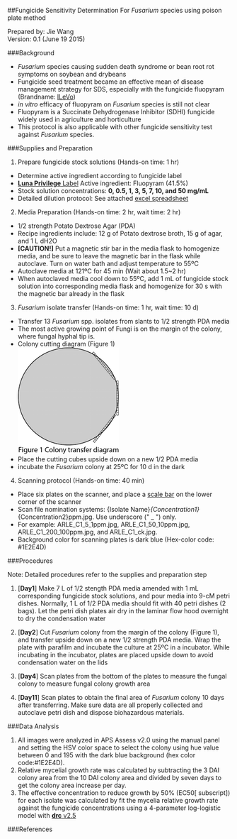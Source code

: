 
##Fungicide Sensitivity Determination For *Fusarium* species using poison plate method

Prepared by: Jie Wang  
Version: 0.1 (June 19 2015)  

###Background
- *Fusarium* species causing sudden death syndrome or bean
    root rot symptoms on soybean and drybeans
- Fungicide seed treatment became an effective mean of disease management
  strategy for SDS, especially with the fungicide fluopyram (Brandname:
  [ILeVo](https://www.bayercropscience.us/products/seedgrowth/ilevo))
- *in vitro* efficacy of fluopyram on *Fusarium* species is still not clear
- Fluopyram is a Succinate Dehydrogenase Inhibitor (SDHI) fungicide widely used
    in agriculture and horticulture
- This protocol is also applicable with other fungicide sensitivity test
    against *Fusarium* species.

###Supplies and Preparation
1. Prepare fungicide stock solutions (Hands-on time: 1 hr)  
  - Determine active ingredient according to fungicide label
  - [**Luna Privilege** Label](http://www.agrian.com/pdfs/Luna_Privilege_Label2.pdf)
    Active ingredient: Fluopyram (41.5%)
  - Stock solution concentrations: **0, 0.5, 1, 3, 5, 7, 10, and 50 mg/mL**
  - Detailed dilution protocol: See attached [excel spreadsheet](/docs/fluopyram_stock_calculation.xlsx)
2. Media Preparation (Hands-on time: 2 hr, wait time: 2 hr)
  - 1/2 strength Potato Dextrose Agar (PDA)
  - Recipe ingredients include: 12 g of Potato dextrose broth, 15 g of agar,
    and 1 L dH2O
  - **[CAUTION!]** Put a magnetic stir bar in the media flask to homogenize media,
    and be sure to leave the magnetic bar in the flask while autoclave. Turn on
    water bath and adjust temperature to 55ºC
  - Autoclave media at 121ºC for 45 min (Wait about 1.5~2 hr)
  - When autoclaved media cool down to 55ºC, add 1 mL of fungicide stock solution
    into corresponding media flask and homogenize for 30 s with the magnetic
    bar already in the flask
3. *Fusarium* isolate transfer (Hands-on time: 1 hr, wait time: 10 d)
  - Transfer 13 *Fusarium* spp. isolates from slants to 1/2 strength PDA media
  - The most active growing point of Fungi is on the margin of the colony,
    where fungal hyphal tip is.  
  - Colony cutting diagram (Figure 1)  
  ![Colony cutting](/img/Colony_Cubes.png)
  - Place the cutting cubes upside down on a new 1/2 PDA media
  - incubate the *Fusarium* colony at 25ºC for 10 d in the dark
4. Scanning protocol (Hands-on time: 40 min)
  - Place six plates on the scanner, and place a [scale bar](http://web.ncf.ca/jim/scale/)
    on the lower corner of the scanner
  - Scan file nomination systems: {Isolate Name}_{Concentration1}_{Concentration2}ppm.jpg.
    Use underscore (" _ ") only.
  - For example: ARLE_C1_5_1ppm.jpg, ARLE_C1_50_10ppm.jpg, ARLE_C1_200_100ppm.jpg,
    and ARLE_C1_ck.jpg.
  - Background color for scanning plates is dark blue (Hex-color code: #1E2E4D)


###Procedures

Note: Detailed procedures refer to the supplies and preparation step  

1. [**Day1**] Make 7 L of 1/2 stength PDA media amended with 1 mL corresponding fungicide
   stock solutions, and pour media into 9-cM petri dishes. Normally, 1 L of 1/2
   PDA media should fit with 40 petri dishes (2 bags). Let the petri dish plates
   air dry in the laminar flow hood overnight to dry the condensation water

2. [**Day2**] Cut *Fusarium* colony from the margin of the colony (Figure 1), and transfer
   upside down on a new 1/2 strength PDA media. Wrap the plate with parafilm and
   incubate the culture at 25ºC in a incubator. While incubating in the incubator,
   plates are placed upside down to avoid condensation water on the lids

3. [**Day4**] Scan plates from the bottom of the plates to measure the fungal colony
   to measure fungal colony growth area

4. [**Day11**] Scan plates to obtain the final area of *Fusarium* colony 10 days
   after transferring. Make sure data are all properly collected and autoclave petri
   dish and dispose biohazardous materials.

###Data Analysis  
1. All images were analyzed in APS Assess v2.0 using the manual panel and setting
   the HSV color space to select the colony using hue value between 0 and 195 with
   the dark blue background (hex color code:#1E2E4D).
2. Relative mycelial growth rate was calculated by subtracting the 3 DAI colony
   area from the 10 DAI colony area and divided by seven days to get the colony
   area increase per day.
3. The effective concentration to reduce growth by 50% (EC50[ subscript]) for
   each isolate was calculated by fit the mycelia relative growth rate against
   the fungicide concentrations using a 4-parameter log-logistic model
   with [**drc** v2.5](http://cran.r-project.org/web/packages/drc/index.html)

###References
